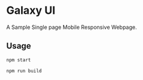 # Galaxy UI

A Sample Single page Mobile Responsive Webpage.

## Usage

```sh
npm start

npm run build
```
